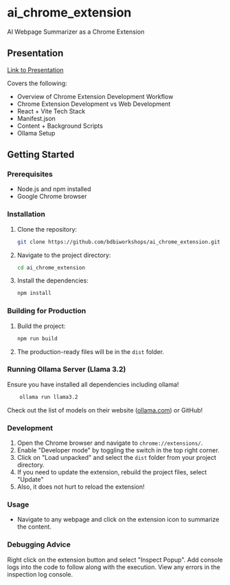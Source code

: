 # ai_chrome_extension
AI Webpage Summarizer as a Chrome Extension

## Presentation
[Link to Presentation](https://www.canva.com/design/DAGg5AgWDQw/f2umo6CYbHoOzAlTwJ7YQQ/view?utm_content=DAGg5AgWDQw&utm_campaign=designshare&utm_medium=link2&utm_source=uniquelinks&utlId=hb8134b4735)

Covers the following:
- Overview of Chrome Extension Development Workflow
- Chrome Extension Development vs Web Development
- React + Vite Tech Stack
- Manifest.json
- Content + Background Scripts
- Ollama Setup

## Getting Started

### Prerequisites
- Node.js and npm installed
- Google Chrome browser

### Installation
1. Clone the repository:
    ```bash
    git clone https://github.com/bdbiworkshops/ai_chrome_extension.git
    ```
2. Navigate to the project directory:
    ```bash
    cd ai_chrome_extension
    ```
3. Install the dependencies:
    ```bash
    npm install
    ```

### Building for Production
1. Build the project:
    ```bash
    npm run build
    ```
2. The production-ready files will be in the `dist` folder.

### Running Ollama Server (Llama 3.2)
Ensure you have installed all dependencies including ollama!

```bash
    ollama run llama3.2
```

Check out the list of models on their website ([ollama.com](http://ollama.com)) or GitHub!


### Development
1. Open the Chrome browser and navigate to `chrome://extensions/`.
2. Enable "Developer mode" by toggling the switch in the top right corner.
3. Click on "Load unpacked" and select the `dist` folder from your project directory.
4. If you need to update the extension, rebuild the project files, select "Update"
5. Also, it does not hurt to reload the extension!

### Usage
- Navigate to any webpage and click on the extension icon to summarize the content.

### Debugging Advice
Right click on the extension button and select "Inspect Popup". 
Add console logs into the code to follow along with the execution.
View any errors in the inspection log console. 